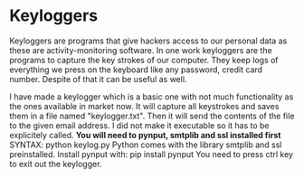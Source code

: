 # Keyloggers
Keyloggers are programs that give hackers access to our personal data as these are activity-monitoring software.
In one work keyloggers are the programs to capture the key strokes of our computer.
They keep logs of everything we press on the keyboard like any password, credit card number. Despite of that it can be useful as well.

I have made a keylogger which is a basic one with not much functionality as the ones available in market now.
It will capture all keystrokes and saves them in a file named "keylogger.txt".
Then it will send the contents of the file to the given email address.
I did not make it executable so it has to be explicitely called.
**You will need to pynput, smtplib and ssl installed first**
SYNTAX: python keylog.py
Python comes with the library smtplib and ssl preinstalled.
Install pynput with: pip install pynput
You need to press ctrl key to exit out the keylogger.

